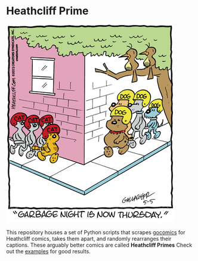# Heathcliff Prime

![very funny heathcliff](./primes/funny-examples/prime-5.png)

This repository houses a set of Python scripts that scrapes [gocomics](https://www.gocomics.com) for Heathcliff comics, takes them apart, and randomly rearranges their captions. These arguably better comics are called **Heathcliff Primes** Check out the [examples](./primes/funny-examples/) for good results. 